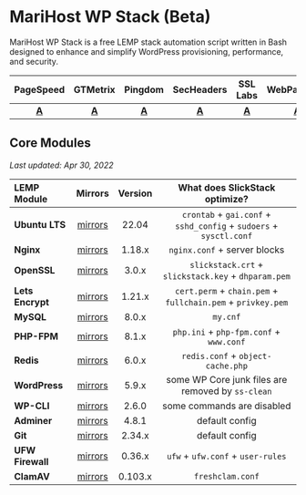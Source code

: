 # MariHost WP Stack (Beta)

MariHost WP Stack is a free LEMP stack automation script written in Bash designed to enhance and simplify WordPress provisioning, performance, and security.



| PageSpeed | GTMetrix | Pingdom | SecHeaders | SSL Labs | WebPageTest | ImmuniWeb |
| :--------------: | :------: | :-----: | :--------------: | :-------------: | :-------------: | :-------------: |
| [**A**](https://developers.google.com/speed/pagespeed/insights/?url=https%3A%2F%2Fslickstack.io%2F) | [**A**](https://gtmetrix.com/reports/slickstack.io/zpLMZ1eb) | [**A**](https://tools.pingdom.com/#5aeba9dea8000000) | [**A**](https://securityheaders.com/?q=https%3A%2F%2Fslickstack.io%2F&followRedirects=on) | [**A**](https://www.ssllabs.com/ssltest/analyze.html?d=slickstack.io&latest) | [**A**](https://www.webpagetest.org/result/190920_68_a4a541db9847ce601ef264b41df9d0f3/) | [**A**](https://www.immuniweb.com/websec/?id=pmqYyXDB) |

## Core Modules

*Last updated: Apr 30, 2022*

| LEMP Module | Mirrors | Version | What does SlickStack optimize? |
| :------------- | :----------: | :----------: | :----------: |
| **Ubuntu LTS** | [mirrors](https://mirrors.slickstack.io/modules/ubuntu/) | 22.04 | `crontab` + `gai.conf` + `sshd_config` + `sudoers` + `sysctl.conf` |
| **Nginx** | [mirrors](https://mirrors.slickstack.io/modules/nginx/) | 1.18.x | `nginx.conf` + server blocks |
| **OpenSSL** | [mirrors](https://mirrors.slickstack.io/modules/openssl/) | 3.0.x | `slickstack.crt` + `slickstack.key` + `dhparam.pem` |
| **Lets Encrypt** | [mirrors](https://mirrors.slickstack.io/modules/letsencrypt/) | 1.21.x | `cert.perm` + `chain.pem` + `fullchain.pem` + `privkey.pem` |
| **MySQL** | [mirrors](https://mirrors.slickstack.io/modules/mysql/) | 8.0.x | `my.cnf` |
| **PHP-FPM** | [mirrors](https://mirrors.slickstack.io/modules/php-fpm/) | 8.1.x | `php.ini` + `php-fpm.conf` + `www.conf` |
| **Redis** | [mirrors](https://mirrors.slickstack.io/modules/redis/) | 6.0.x | `redis.conf` + `object-cache.php` |
| **WordPress** | [mirrors](https://mirrors.slickstack.io/modules/wordpress/) | 5.9.x | some WP Core junk files are removed by `ss-clean` |
| **WP-CLI** | [mirrors](https://mirrors.slickstack.io/modules/wordpress/wp-cli/) | 2.6.0 | some commands are disabled |
| **Adminer** | [mirrors](https://mirrors.slickstack.io/modules/adminer/) | 4.8.1 | default config |
| **Git** | [mirrors](https://mirrors.slickstack.io/modules/git/) | 2.34.x | default config |
| **UFW Firewall** | [mirrors](https://mirrors.slickstack.io/modules/ufw-firewall/) | 0.36.x | `ufw` + `ufw.conf` + `user-rules` |
| **ClamAV** | [mirrors](https://mirrors.slickstack.io/modules/clamav/) | 0.103.x | `freshclam.conf` |
